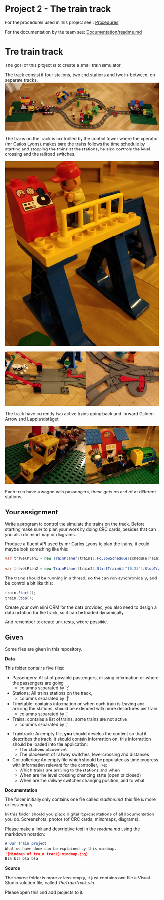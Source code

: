 # Project 2 - The train track

For the procedures used in this project see : [Procedures](Procedures.md)

For the documentation by the team see: [Documentation/readme.md](Documentation/readme.md)

# Tre train track

The goal of this project is to create a small train simulator.

The track consist if four stations, two end stations and two in-between, on separate tracks. ![Airal photo of the track](track.jpg)

The trains on the track is controlled by the control tower where the operator (mr Carlos Lyons), makes sure the trains follows the time schedule by starting and stopping the trains at the stations, he also controls the level crossing and the railroad switches.

![The control tower](control.jpg)

![A level crossing and a railway switch](levelcrossingswitch.jpg)

The track have currently two active trains going back and forward Golden Arrow and Lapplandståget

![The two trains](trains.jpg)

Each train have a wagon with passengers, these gets on and of at different stations.

## Your assignment

Write a program to control the simulate the trains on the track. Before starting make sure to plan your work by doing CRC cards, besides that can you also do mind map or diagrams.

Produce a fluent API used by mr Carlos Lyons to plan the trains, it could maybe look something like this:

```C#
var travelPlan1 = new TrainPlaner(train1).FollowSchedule(scheduleTrain1).LevelCrossing().CloseAt("10:23").OpenAt("10:25").SetSwitch(switch1, SwitchDirection.Left).SetSwitch(switch2, SwitchDirection.Right);

var travelPlan2 = new TrainPlaner(train2).StartTrainAt("10:23").StopTrainAt("10:53");
```

The trains should be running in a thread, so the can run synchronically, and be control a bit like this:

```c#
train.Start();
train.Stop();
```

Create your own mini ORM for the data provided, you also need to design a data notation for the track, so it can be loaded dynamically. 

And remember to create unit tests, where possible.

## Given

Some files are given in this repository.

**Data**

This folder contains five files:

* Passengers: A list of possible passengers, missing information on where the passengers are going
  * columns separated by ';'
* Stations: All trains stations on the track, 
  * columns separated by '|'
* Timetable: contains information on when each train is leaving and arriving the stations, should be extended with more departures per train
  * columns separated by ','
* Trains: contains a list of trains, some trains are not active
  * columns separated by ','

- Traintrack: An empty file, **you** should develop the content so that it describes the track, it should contain information on, this information should be loaded into the application:
  - The stations placement
  - The placement of railway switches, level crossing and distances
- Controllerlog: An empty file which should be populated as time progress with information  relevant for the controller, like:
  - Which trains are arriving to the stations and when
  - When are the level crossing chancing state (open or closed)
  - When are the railway switches changing position, and to what

**Documentation**

The folder initially only contains one file called *readme.md*, this file is more or less empty.

In this folder should you place digital representations of all documentation you do. Screenshots, photos (of CRC cards, mindmaps, diagrams).

Please make a link and descriptive text in the *readme.md* using the markdown notation:

```markdown
# Our train project
What we have done can be explained by this mindmap.
![Mindmap of train track](mindmap.jpg)
Bla bla bla bla
```

**Source**

The source folder is more or less empty, it just contains one file a Visual Studio solution file, called *TheTrainTrack.sln*.

Please open this and add projects to it.